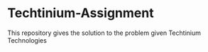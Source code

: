 # Techtinium-Assignment
This repository gives the solution to the problem given Techtinium Technologies
